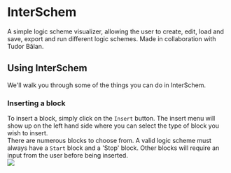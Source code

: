 # InterSchem
A simple logic scheme visualizer, allowing the user to create, edit, load and save, export and run different logic schemes.
Made in collaboration with Tudor Bălan.
## Using InterSchem
We'll walk you through some of the things you can do in InterSchem.
### Inserting a block <br>
To insert a block, simply click on the `Insert` button. The insert menu will show up on the left hand side where you can select the type of block you wish to insert.
<br>
There are numerous blocks to choose from. A valid logic scheme must always have a `Start` block and a 'Stop' block. Other blocks will require an input from the user before being inserted.
<br><img src="https://media.giphy.com/media/M5UzxrVjOYOZWUaUfF/giphy.gif" heigth="800"></img>
